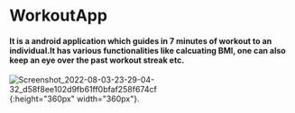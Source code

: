 # WorkoutApp
#### It is a android application which guides in 7 minutes of workout to an individual.It has various functionalities like calcuating BMI, one can also keep an eye over the past workout streak etc.
![Screenshot_2022-08-03-23-29-04-32_d58f8ee102d9fb61ff0bfaf258f674cf](https://user-images.githubusercontent.com/64521665/182679199-ede23619-06c2-4385-8356-af2917d9deec.jpg){:height="360px" width="360px"}.

